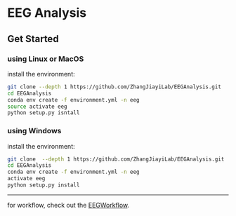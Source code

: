 # EEG Analysis

## Get Started

### using Linux or MacOS
install the environment:
```bash
git clone --depth 1 https://github.com/ZhangJiayiLab/EEGAnalysis.git
cd EEGAnalysis
conda env create -f environment.yml -n eeg
source activate eeg
python setup.py isntall
```

### using Windows
install the environment:
```bash
git clone  --depth 1 https://github.com/ZhangJiayiLab/EEGAnalysis.git
cd EEGAnalysis
conda env create -f environment.yml -n eeg
activate eeg
python setup.py install
```

---

for workflow, check out the [EEGWorkflow](https://github.com/ZhangJiayiLab/EEGWorkflow).


